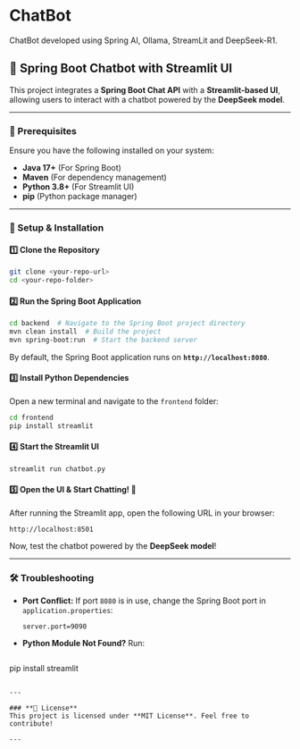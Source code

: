 # ChatBot
ChatBot developed using Spring AI, Ollama, StreamLit and DeepSeek-R1.


## 🚀 Spring Boot Chatbot with Streamlit UI  

This project integrates a **Spring Boot Chat API** with a **Streamlit-based UI**, allowing users to interact with a chatbot powered by the **DeepSeek model**.  

---

### **📌 Prerequisites**  
Ensure you have the following installed on your system:  
- **Java 17+** (For Spring Boot)  
- **Maven** (For dependency management)  
- **Python 3.8+** (For Streamlit UI)  
- **pip** (Python package manager)  

---

### **🔧 Setup & Installation**  

#### **1️⃣ Clone the Repository**  
```bash
git clone <your-repo-url>
cd <your-repo-folder>
```

#### **2️⃣ Run the Spring Boot Application**  
```bash
cd backend  # Navigate to the Spring Boot project directory
mvn clean install  # Build the project
mvn spring-boot:run  # Start the backend server
```
By default, the Spring Boot application runs on **`http://localhost:8080`**.

#### **3️⃣ Install Python Dependencies**  
Open a new terminal and navigate to the `frontend` folder:  
```bash
cd frontend
pip install streamlit

```

#### **4️⃣ Start the Streamlit UI**  
```bash
streamlit run chatbot.py
```

#### **5️⃣ Open the UI & Start Chatting! 🎉**  
After running the Streamlit app, open the following URL in your browser:  
```
http://localhost:8501
```
Now, test the chatbot powered by the **DeepSeek model**!

---

### **🛠 Troubleshooting**  
- **Port Conflict:** If port `8080` is in use, change the Spring Boot port in `application.properties`:  
  ```properties
  server.port=9090
  ```
- **Python Module Not Found?** Run:  
  ```bash
 pip install streamlit

  ```

---

### **📜 License**  
This project is licensed under **MIT License**. Feel free to contribute!  

---
